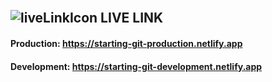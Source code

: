 <br>

<!-- LIVE LINK  -->

## ![liveLinkIcon][live-link-icon-shield] LIVE LINK

#### Production: https://starting-git-production.netlify.app

#### Development: https://starting-git-development.netlify.app

<br>

<!-- MARKDOWN LINKS & IMAGES -->

[live-link-icon-shield]: https://img.icons8.com/nolan/28/domain.png
